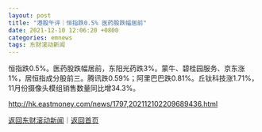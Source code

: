 ```yaml
---
layout: post
title: "港股午评｜恒指跌0.5% 医药股跌幅居前"
date: 2021-12-10 12:06:20 +0800
categories: emnews
tags: 东财滚动新闻
---
```


恒指跌0.5%。医药股跌幅居前，东阳光药跌3%。蒙牛、碧桂园服务、京东涨1%，居恒指成分股前三。腾讯跌0.59%；阿里巴巴跌0.81%。丘钛科技涨1.71%，11月份摄像头模组销售数量同比增34.3%。

<http://hk.eastmoney.com/news/1797,202112102209689436.html>

[返回东财滚动新闻](//finews.withounder.com/emnews/)｜[返回首页](//finews.withounder.com/)